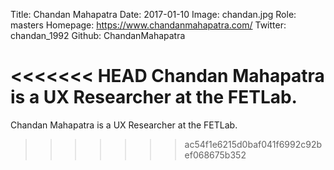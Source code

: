 Title: Chandan Mahapatra
Date: 2017-01-10
Image: chandan.jpg
Role: masters
Homepage: https://www.chandanmahapatra.com/
Twitter: chandan_1992
Github: ChandanMahapatra

<<<<<<< HEAD
Chandan Mahapatra is a UX Researcher at the FETLab.
=======
Chandan Mahapatra is a UX Researcher at the FETLab. 
>>>>>>> ac54f1e6215d0baf041f6992c92bef068675b352
